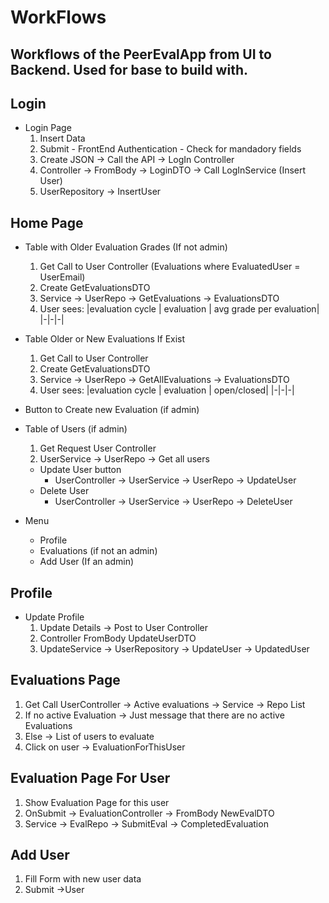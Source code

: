 # WorkFlows
Workflows of the PeerEvalApp from UI to Backend.
Used for base to build with.
---

## Login
 - Login Page
   1. Insert Data
   2. Submit - FrontEnd Authentication - Check for mandadory fields
   3. Create JSON -> Call the API -> LogIn Controller 
   4. Controller -> FromBody -> LoginDTO -> Call LogInService (Insert User)
   5. UserRepository -> InsertUser

## Home Page
 - Table with Older Evaluation Grades (If not admin)
   1. Get Call to User Controller (Evaluations where EvaluatedUser = UserEmail)
   2. Create GetEvaluationsDTO
   3. Service -> UserRepo -> GetEvaluations -> EvaluationsDTO
   4. User sees: 
         |evaluation cycle |  evaluation | avg grade per evaluation|
         |-|-|-|
 - Table Older or New Evaluations If Exist
   1. Get Call to User Controller
   2. Create GetEvaluationsDTO
   3. Service -> UserRepo -> GetAllEvaluations -> EvaluationsDTO
   4. User sees: 
        |evaluation cycle |  evaluation | open/closed|
        |-|-|-|
  - Button to Create new Evaluation (if admin)

  - Table of Users (if admin)
    1. Get Request User Controller
    2. UserService -> UserRepo -> Get all users
    - Update User button 
      - UserController -> UserService -> UserRepo -> UpdateUser
    - Delete User
      - UserController -> UserService -> UserRepo -> DeleteUser
  
 - Menu
   - Profile
   - Evaluations (if not an admin)
   - Add User (If an admin)
    

## Profile 
  - Update Profile
     1. Update Details -> Post to User Controller
     2. Controller FromBody UpdateUserDTO
     3. UpdateService -> UserRepository -> UpdateUser -> UpdatedUser

## Evaluations Page
 1. Get Call UserController -> Active evaluations -> Service -> Repo List<Evaluations>
 2. If no active Evaluation -> Just message that there are no active Evaluations
 3. Else -> List of users to evaluate
 4. Click on user -> EvaluationForThisUser

## Evaluation Page For User
 1. Show Evaluation Page for this user
 2. OnSubmit -> EvaluationController -> FromBody NewEvalDTO
 3. Service -> EvalRepo -> SubmitEval -> CompletedEvaluation

 ## Add User
  1. Fill Form with new user data
  2. Submit ->User 